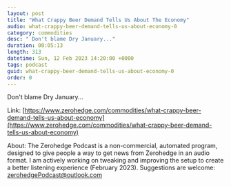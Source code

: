 ```yaml
---
layout: post
title: "What Crappy Beer Demand Tells Us About The Economy"
audio: what-crappy-beer-demand-tells-us-about-economy-0
category: commodities
desc: " Don't blame Dry January..."
duration: 00:05:13
length: 313
datetime: Sun, 12 Feb 2023 14:20:00 +0000
tags: podcast
guid: what-crappy-beer-demand-tells-us-about-economy-0
order: 0
---
```

 Don't blame Dry January...

Link: [https://www.zerohedge.com/commodities/what-crappy-beer-demand-tells-us-about-economy](https://www.zerohedge.com/commodities/what-crappy-beer-demand-tells-us-about-economy)

About: The Zerohedge Podcast is a non-commercial, automated program, designed to give people a way to get news from Zerohedge in an audio format.  I am actively working on tweaking and improving the setup to create a better listening experience (February 2023).  Suggestions are welcome: [zerohedgePodcast@outlook.com](mailto:zerohedgePodcast@outlook.com)